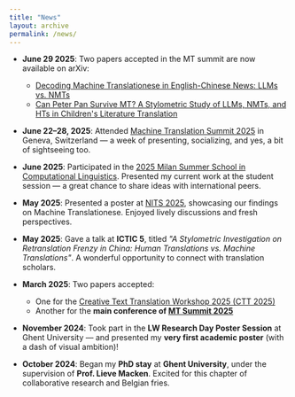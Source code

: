 ```yaml
---
title: "News"
layout: archive
permalink: /news/
---
```


- **June 29 2025**: Two papers accepted in the MT summit are now available on arXiv:
  - [Decoding Machine Translationese in English-Chinese News: LLMs vs. NMTs](https://arxiv.org/abs/2506.22050)
  - [Can Peter Pan Survive MT? A Stylometric Study of LLMs, NMTs, and HTs in Children's Literature Translation](https://arxiv.org/abs/2506.22038)

- **June 22–28, 2025**: Attended [Machine Translation Summit 2025](https://mtsummit2025.unige.ch/programme.html) in Geneva, Switzerland — a week of presenting, socializing, and yes, a bit of sightseeing too.

- **June 2025**: Participated in the [2025 Milan Summer School in Computational Linguistics](https://www.ai-lc.it/lectures/lectures-2025/). Presented my current work at the student session — a great chance to share ideas with international peers.

- **May 2025**: Presented a poster at [NITS 2025](https://nitsnetwork.github.io/), showcasing our findings on Machine Translationese. Enjoyed lively discussions and fresh perspectives.

- **May 2025**: Gave a talk at **ICTIC 5**, titled *"A Stylometric Investigation on Retranslation Frenzy in China: Human Translations vs. Machine Translations"*. A wonderful opportunity to connect with translation scholars.

- **March 2025**: Two papers accepted:
  - One for the [Creative Text Translation Workshop 2025 (CTT 2025)](https://ctt2025.ccl.kuleuven.be/)
  - Another for the **main conference of [MT Summit 2025](https://mtsummit2025.unige.ch/programme.html)**

- **November 2024**: Took part in the **LW Research Day Poster Session** at Ghent University — and presented my **very first academic poster** (with a dash of visual ambition)!

- **October 2024**: Began my **PhD stay** at **Ghent University**, under the supervision of **Prof. Lieve Macken**. Excited for this chapter of collaborative research and Belgian fries.
